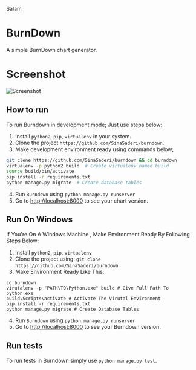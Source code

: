 Salam
# BurnDown

A simple BurnDown chart generator.

# Screenshot

![Screenshot](http://sina.sinasaderi.ir/scrt.png)

## How to run

To run Burndown in development mode; Just use steps below:

1. Install `python2`, `pip`, `virtualenv` in your system.
2. Clone the project `https://github.com/SinaSaderi/burndown`.
3. Make development environment ready using commands below;

  ```bash
  git clone https://github.com/SinaSaderi/burndown && cd burndown
  virtualenv -p python2 build  # Create virtualenv named build
  source build/bin/activate
  pip install -r requirements.txt
  python manage.py migrate  # Create database tables
  ```

4. Run `Burndown` using `python manage.py runserver`
5. Go to [http://localhost:8000](http://localhost:8000) to see your chart version.

## Run On Windows

If You're On A Windows Machine , Make Environment Ready By Following Steps Below:
1. Install `python2`, `pip`, `virtualenv`
2. Clone the project using:  `git clone https://github.com/SinaSaderi/burndown`.
3. Make Environment Ready Like This:
``` Command Prompt
cd burndown
virutalenv -p "PATH\TO\Python.exe" build # Give Full Path To python.exe
build\Scripts\activate # Activate The Virutal Environment
pip install -r requirements.txt
python manage.py migrate # Create Database Tables
```
4. Run `Burndown` using `python manage.py runserver`
5. Go to [http://localhost:8000](http://localhost:8000) to see your Burndown version.

## Run tests

To run tests in Burndown simply use `python manage.py test`.
